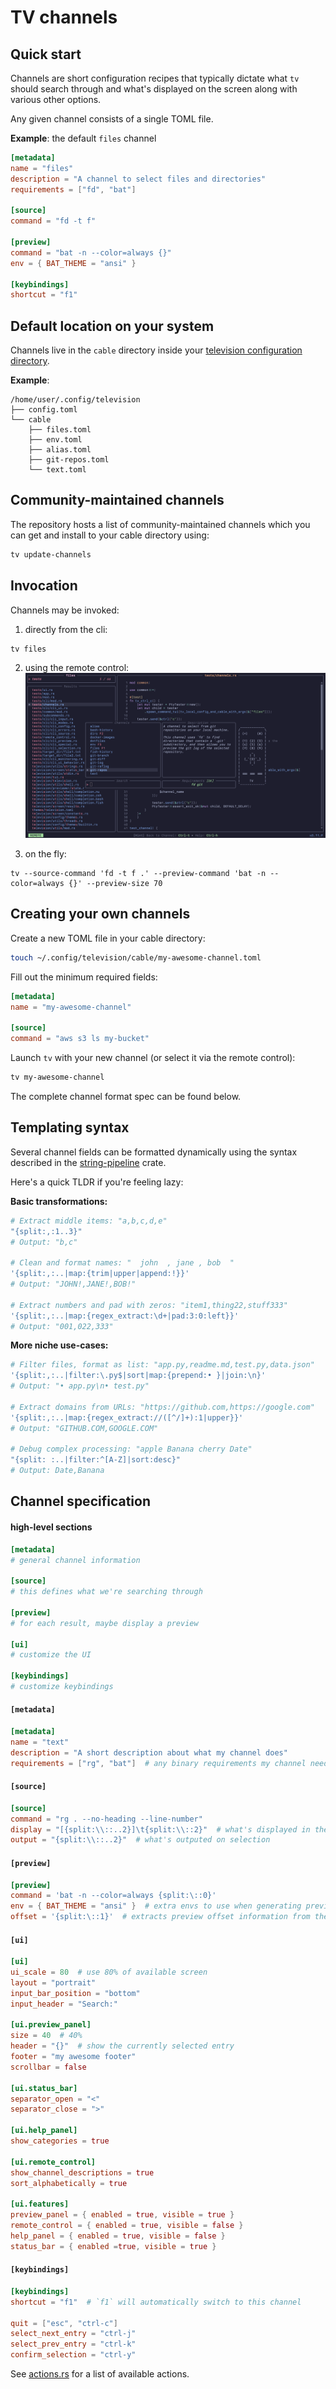 # TV channels

## Quick start

Channels are short configuration recipes that typically dictate what `tv` should search through and what's displayed on the screen along with various other options.

Any given channel consists of a single TOML file.

**Example**: the default `files` channel

```toml
[metadata]
name = "files"
description = "A channel to select files and directories"
requirements = ["fd", "bat"]

[source]
command = "fd -t f"

[preview]
command = "bat -n --color=always {}"
env = { BAT_THEME = "ansi" }

[keybindings]
shortcut = "f1"
```

## Default location on your system

Channels live in the `cable` directory inside your [television configuration directory](https://github.com/alexpasmantier/television/wiki/Configuration-file).

**Example**:

```
/home/user/.config/television
├── config.toml
└── cable
    ├── files.toml
    ├── env.toml
    ├── alias.toml
    ├── git-repos.toml
    └── text.toml
```

## Community-maintained channels

The repository hosts a list of community-maintained channels which you can get and install to your cable directory using:

```sh
tv update-channels
```

## Invocation

Channels may be invoked:

1. directly from the cli:

```
tv files
```

2. using the remote control:
   ![tv remote](../assets/tv-files-remote.png)

3. on the fly:

```
tv --source-command 'fd -t f .' --preview-command 'bat -n --color=always {}' --preview-size 70
```

## Creating your own channels

Create a new TOML file in your cable directory:

```sh
touch ~/.config/television/cable/my-awesome-channel.toml
```

Fill out the minimum required fields:

```toml
[metadata]
name = "my-awesome-channel"

[source]
command = "aws s3 ls my-bucket"
```

Launch `tv` with your new channel (or select it via the remote control):

```sh
tv my-awesome-channel
```

The complete channel format spec can be found below.

## Templating syntax

Several channel fields can be formatted dynamically using the syntax described in the [string-pipeline](https://docs.rs/string_pipeline/0.12.0/string_pipeline/) crate.

Here's a quick TLDR if you're feeling lazy:

**Basic transformations:**

```bash
# Extract middle items: "a,b,c,d,e"
"{split:,:1..3}"
# Output: "b,c"

# Clean and format names: "  john  , jane , bob  "
'{split:,:..|map:{trim|upper|append:!}}'
# Output: "JOHN!,JANE!,BOB!"

# Extract numbers and pad with zeros: "item1,thing22,stuff333"
'{split:,:..|map:{regex_extract:\d+|pad:3:0:left}}'
# Output: "001,022,333"
```

**More niche use-cases:**

```bash
# Filter files, format as list: "app.py,readme.md,test.py,data.json"
'{split:,:..|filter:\.py$|sort|map:{prepend:• }|join:\n}'
# Output: "• app.py\n• test.py"

# Extract domains from URLs: "https://github.com,https://google.com"
'{split:,:..|map:{regex_extract://([^/]+):1|upper}}'
# Output: "GITHUB.COM,GOOGLE.COM"

# Debug complex processing: "apple Banana cherry Date"
"{split: :..|filter:^[A-Z]|sort:desc}"
# Output: Date,Banana
```

## Channel specification

#### high-level sections

```toml
[metadata]
# general channel information

[source]
# this defines what we're searching through

[preview]
# for each result, maybe display a preview

[ui]
# customize the UI

[keybindings]
# customize keybindings
```

#### `[metadata]`

```toml
[metadata]
name = "text"
description = "A short description about what my channel does"
requirements = ["rg", "bat"]  # any binary requirements my channel needs
```

#### `[source]`

```toml
[source]
command = "rg . --no-heading --line-number"
display = "[{split:\\::..2}]\t{split:\\::2}"  # what's displayed in the UI
output = "{split:\\::..2}"  # what's outputed on selection
```

#### `[preview]`

```toml
[preview]
command = 'bat -n --color=always {split:\::0}'
env = { BAT_THEME = "ansi" }  # extra envs to use when generating preview
offset = '{split:\::1}'  # extracts preview offset information from the entry
```

#### `[ui]`

```toml
[ui]
ui_scale = 80  # use 80% of available screen
layout = "portrait"
input_bar_position = "bottom"
input_header = "Search:"

[ui.preview_panel]
size = 40  # 40%
header = "{}"  # show the currently selected entry
footer = "my awesome footer"
scrollbar = false

[ui.status_bar]
separator_open = "<"
separator_close = ">"

[ui.help_panel]
show_categories = true

[ui.remote_control]
show_channel_descriptions = true
sort_alphabetically = true

[ui.features]
preview_panel = { enabled = true, visible = true }
remote_control = { enabled = true, visible = false }
help_panel = { enabled = true, visible = false }
status_bar = { enabled =true, visible = true }
```

#### `[keybindings]`

```toml
[keybindings]
shortcut = "f1"  # `f1` will automatically switch to this channel

quit = ["esc", "ctrl-c"]
select_next_entry = "ctrl-j"
select_prev_entry = "ctrl-k"
confirm_selection = "ctrl-y"
```

See [actions.rs](https://github.com/alexpasmantier/television/blob/main/television/action.rs) for a list of available actions.

